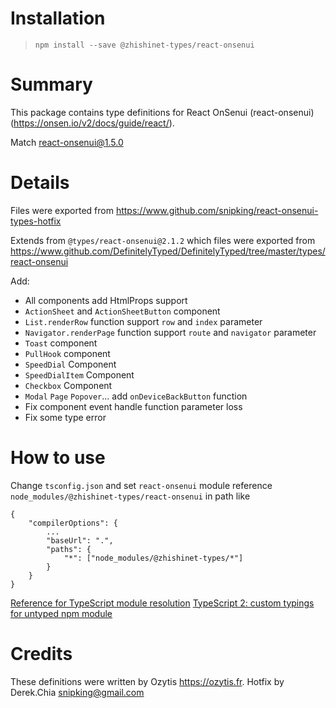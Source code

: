 # Installation
> `npm install --save @zhishinet-types/react-onsenui`

# Summary
This package contains type definitions for React OnSenui (react-onsenui) (https://onsen.io/v2/docs/guide/react/).

Match react-onsenui@1.5.0

# Details
Files were exported from https://www.github.com/snipking/react-onsenui-types-hotfix

Extends from `@types/react-onsenui@2.1.2` which files were exported from https://www.github.com/DefinitelyTyped/DefinitelyTyped/tree/master/types/react-onsenui

Add:
 - All components add HtmlProps support
 - `ActionSheet` and `ActionSheetButton` component
 - `List.renderRow` function support `row` and `index` parameter
 - `Navigator.renderPage` function support `route` and `navigator` parameter
 - `Toast` component
 - `PullHook` component
 - `SpeedDial` Component
 - `SpeedDialItem` Component
 - `Checkbox` Component
 - `Modal` `Page` `Popover`... add `onDeviceBackButton` function
 - Fix component event handle function parameter loss
 - Fix some type error

# How to use

Change `tsconfig.json` and set `react-onsenui` module reference `node_modules/@zhishinet-types/react-onsenui` in path like

```
{
    "compilerOptions": {
        ...
        "baseUrl": ".",
        "paths": {
            "*": ["node_modules/@zhishinet-types/*"]
        }
    }
}
```

[Reference for TypeScript module resolution](https://www.typescriptlang.org/docs/handbook/module-resolution.html)
[TypeScript 2: custom typings for untyped npm module](https://stackoverflow.com/questions/40222162/typescript-2-custom-typings-for-untyped-npm-module)

# Credits
These definitions were written by Ozytis <https://ozytis.fr>. Hotfix by Derek.Chia <snipking@gmail.com>

